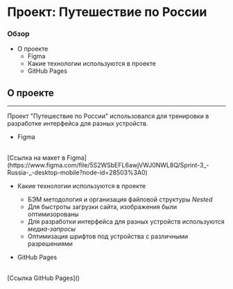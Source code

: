# Проект: Путешествие по России

### Обзор
- О проекте
    - Figma
    - Какие технологии используются в проекте
    - GitHub Pages
## О проекте
____
 Проект "Путешествие по России" использовался для тренировки в разработке интерфейса для разных устройств.
- Figma
<br />
 [Ссылка на макет в Figma](https://www.figma.com/file/5S2WSbEFL6awjVWJ0NWL8Q/Sprint-3_-Russia-_-desktop-mobile?node-id=28503%3A0)

- Какие технологии используются в проекте
    - БЭМ методология и организация файловой структуры <em>Nested</em>
    - Для быстроты загрузки сайта, изображения были оптимизорованы
    - Для разработки интерфейса для разных устройств используются <em>медиа-запросы</em>
    - Оптимизация шрифтов под устройства с различными разрешениями

- GitHub Pages
<br />
 [Ссылка GitHub Pages]()


